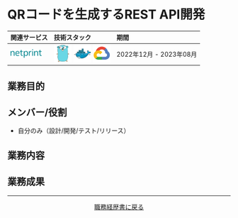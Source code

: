 # QRコードを生成するREST API開発

| 関連サービス | 技術スタック | 期間 |
|:-|:-|:-|
| <a href="https://www.printing.ne.jp/index_p.html"><img src="../../figures/logos/netprint.svg" height="20"/></a> | <img src="https://raw.githubusercontent.com/devicons/devicon/master/icons/go/go-original.svg" width="40" height="40"/> <img src="https://raw.githubusercontent.com/devicons/devicon/master/icons/docker/docker-original.svg" width="40" height="40"/> <img src="https://raw.githubusercontent.com/devicons/devicon/master/icons/googlecloud/googlecloud-original.svg" width="40" height="40"/> | 2022年12月 - 2023年08月 |

## 業務目的

## メンバー/役割

- 自分のみ（設計/開発/テスト/リリース）

## 業務内容

## 業務成果

***

<p align="center">
    <a href="../README.md">
        職務経歴書に戻る
    </a>
</p>